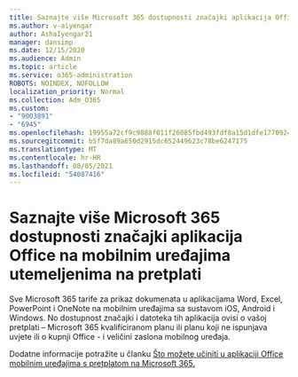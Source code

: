 ```yaml
---
title: Saznajte više Microsoft 365 dostupnosti značajki aplikacija Office na mobilnim uređajima utemeljenima na pretplati
ms.author: v-aiyengar
author: AshaIyengar21
manager: dansimp
ms.date: 12/15/2020
ms.audience: Admin
ms.topic: article
ms.service: o365-administration
ROBOTS: NOINDEX, NOFOLLOW
localization_priority: Normal
ms.collection: Adm_O365
ms.custom:
- "9003891"
- "6945"
ms.openlocfilehash: 19955a72cf9c9888f011f26085fbd493fdf8a15d1dfe17709244497f52be02d7
ms.sourcegitcommit: b5f7da89a650d2915dc652449623c78be6247175
ms.translationtype: MT
ms.contentlocale: hr-HR
ms.lasthandoff: 08/05/2021
ms.locfileid: "54087416"
---
```

# <a name="learn-about-microsoft-365-subscriptionbased-availability-of-office-apps-features-on-mobile-devices"></a>Saznajte više Microsoft 365 dostupnosti značajki aplikacija Office na mobilnim uređajima utemeljenima na pretplati

Sve Microsoft 365 tarife za prikaz dokumenata u aplikacijama Word, Excel, PowerPoint i OneNote na mobilnim uređajima sa sustavom iOS, Android i Windows. No dostupnost značajki i datoteka tih aplikacija ovisi o vašoj pretplati – Microsoft 365 kvalificiranom planu ili planu koji ne ispunjava uvjete ili o kupnji Office - i veličini zaslona mobilnog uređaja.

Dodatne informacije potražite u članku [Što možete učiniti u aplikaciji Office mobilnim uređajima s pretplatom na Microsoft 365.](https://go.microsoft.com/fwlink/?linkid=2135575) 